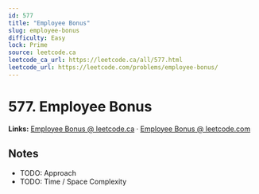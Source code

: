 ```yaml
--- 
id: 577
title: "Employee Bonus"
slug: employee-bonus
difficulty: Easy
lock: Prime
source: leetcode.ca
leetcode_ca_url: https://leetcode.ca/all/577.html
leetcode_url: https://leetcode.com/problems/employee-bonus/
---
```


# 577. Employee Bonus

**Links:** [Employee Bonus @ leetcode.ca](https://leetcode.ca/all/577.html) · [Employee Bonus @ leetcode.com](https://leetcode.com/problems/employee-bonus/)

## Notes
- TODO: Approach
- TODO: Time / Space Complexity

